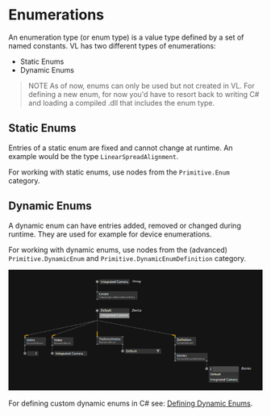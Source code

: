 # Enumerations

An enumeration type (or enum type) is a value type defined by a set of named constants. VL has two different types of enumerations: 
- Static Enums
- Dynamic Enums

> NOTE
> As of now, enums can only be used but not created in VL. For defining a new enum, for now you'd have to resort back to writing C# and loading a compiled .dll that includes the enum type.

## Static Enums
Entries of a static enum are fixed and cannot change at runtime. An example would be the type `LinearSpreadAlignment`.

For working with static enums, use nodes from the `Primitive.Enum` category. 

## Dynamic Enums
A dynamic enum can have entries added, removed or changed during runtime. They are used for example for device enumerations. 

For working with dynamic enums, use nodes from the (advanced) `Primitive.DynamicEnum` and `Primitive.DynamicEnumDefinition` category.

![](../../images/language/dynamic-enums.png)

For defining custom dynamic enums in C# see: [Defining Dynamic Enums](../extending/writing-nodes.md#dynamic-enums).
